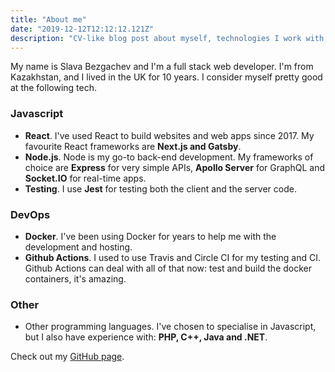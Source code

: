 ```yaml
---
title: "About me"
date: "2019-12-12T12:12:12.121Z"
description: "CV-like blog post about myself, technologies I work with, the kinds of things I've built"
---
```


My name is Slava Bezgachev and I'm a full stack web developer. I'm from Kazakhstan, and I lived in the UK for 10 years. I consider myself pretty good at the following tech.

### Javascript

- **React**. I've used React to build websites and web apps since 2017. My favourite React frameworks are **Next.js and Gatsby**.
- **Node.js**. Node is my go-to back-end development. My frameworks of choice are **Express** for very simple APIs, **Apollo Server** for GraphQL and **Socket.IO** for real-time apps.
- **Testing**. I use **Jest** for testing both the client and the server code.

### DevOps

- **Docker**. I've been using Docker for years to help me with the development and hosting.
- **Github Actions**. I used to use Travis and Circle CI for my testing and CI. Github Actions can deal with all of that now: test and build the docker containers, it's amazing.

### Other

- Other programming languages. I've chosen to specialise in Javascript, but I also have experience with: **PHP, C++, Java and .NET**.

Check out my [GitHub page](https://github.com/slavabez).
